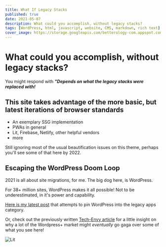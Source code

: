 ```yaml
---
title: What If Legacy Stacks
published: true
date: 2021-05-07
description: What could you accomplish, without legacy stacks?
tags: [WordPress, html, javascript, website, CMS, markdown, rich text]
cover_image: https://storage.googleapis.com/betterology-com.appspot.com/webappwriter/img/stefano-pollio-unsplash.jpg" alt="stefano-pollio-ZC0EbdLC8G0-unsplash
---
```


# What could you accomplish, without legacy stacks?


You might respond with _**"Depends on what the legacy stacks were replaced with!**_

## This site takes advantage of the more basic, but latest iterations of browser standards

- An exemplary SSG implementation
- PWAs in general
- Lit, Firebase, Netlify, other helpful vendors
- more

Still ignoring most of the usual beautification issues on this theme, perhaps you'll see some of that here by 2022.

## Escaping the WordPress Doom Loop

2021 is all about site migrations, for me. The big dog here, is WordPress.

For 38+ million sites, WordPress makes it all possible! Not to be underestimated, in it's power and capability.

[Here is my latest post](https://www.linkedin.com/pulse/wordpress-go-way-dodo-bird-pete-carapetyan) that attempts to pin WordPress into the legacy apps category.

Or, check out the previously written [Tech-Envy article](/blog/techEnvy/) for a little insight on why a lot of the Wordpress+ market might _eventually_ go gaga over some of what you see here!

<img alt="Lit" src="https://img.shields.io/badge/-Lit-324FFF?style=flat&logo=lit&logoColor=white"/>